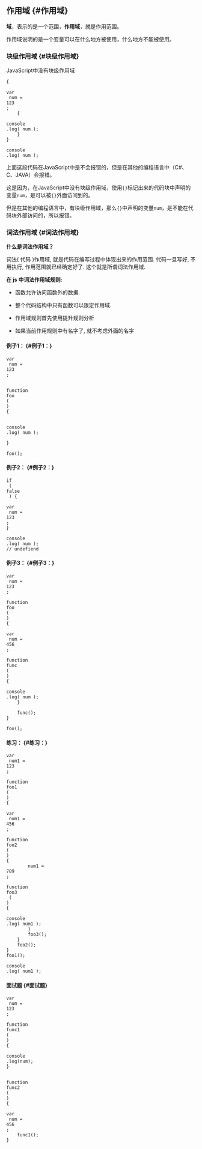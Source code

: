 ## 作用域 {#作用域}

**域**，表示的是一个范围，**作用域**，就是作用范围。

作用域说明的是一个变量可以在什么地方被使用，什么地方不能被使用。

### 块级作用域 {#块级作用域}

JavaScript中没有块级作用域

```
{
    
var
 num = 
123
;
    {
        
console
.log( num );
    }
}

console
.log( num );

```

上面这段代码在JavaScript中是不会报错的，但是在其他的编程语言中（C\#、C、JAVA）会报错。

这是因为，在JavaScript中没有块级作用域，使用`{}`标记出来的代码块中声明的变量`num`，是可以被`{}`外面访问到的。

但是在其他的编程语言中，有块级作用域，那么`{}`中声明的变量`num`，是不能在代码块外部访问的，所以报错。

### 词法作用域 {#词法作用域}

**什么是词法作用域？**

词法\( 代码 \)作用域, 就是代码在编写过程中体现出来的作用范围. 代码一旦写好, 不用执行, 作用范围就已经确定好了. 这个就是所谓词法作用域.

**在 js 中词法作用域规则:**

* 函数允许访问函数外的数据.

* 整个代码结构中只有函数可以限定作用域.

* 作用域规则首先使用提升规则分析

* 如果当前作用规则中有名字了, 就不考虑外面的名字

#### 例子1： {#例子1：}

```
var
 num = 
123
;


function
foo
(
) 
{

    
console
.log( num );

}

foo();

```

#### 例子2： {#例子2：}

```
if
 ( 
false
 ) {
    
var
 num = 
123
;
}

console
.log( num ); 
// undefiend
```

#### 例子3： {#例子3：}

```
var
 num = 
123
;

function
foo
(
) 
{
    
var
 num = 
456
;
    
function
func
(
) 
{
        
console
.log( num );
    }

    func();
}

foo();

```

#### 练习： {#练习：}

```
var
 num1 = 
123
;

function
foo1
(
) 
{
    
var
 num1 = 
456
;
    
function
foo2
(
) 
{
        num1 = 
789
;
        
function
foo3
 (
) 
{
            
console
.log( num1 );
        }
        foo3();
    }
    foo2();
}
foo1();

console
.log( num1 );

```

#### 面试题 {#面试题}

```
var
 num = 
123
;

function
func1
(
)
{
    
console
.log(num);
}


function
func2
(
)
{
    
var
 num = 
456
;
    func1();
}
```




